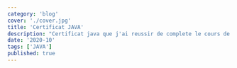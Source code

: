 ```yaml
---
category: 'blog'
cover: './cover.jpg'
title: 'Certificat JAVA'
description: "Certificat java que j'ai reussir de complete le cours de la platforme Lynda."
date: '2020-10'
tags: ['JAVA']
published: true
---
```

